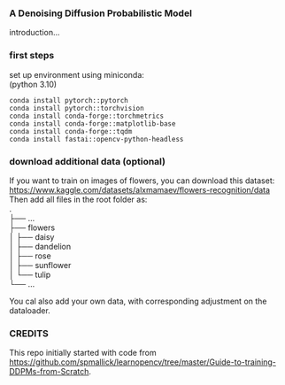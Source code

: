 ### A Denoising Diffusion Probabilistic Model

introduction...

### first steps
set up environment using miniconda: <br/>
(python 3.10)
```
conda install pytorch::pytorch
conda install pytorch::torchvision
conda install conda-forge::torchmetrics
conda install conda-forge::matplotlib-base
conda install conda-forge::tqdm
conda install fastai::opencv-python-headless
```

### download additional data (optional)

If you want to train on images of flowers, you can download this dataset: <br/>
https://www.kaggle.com/datasets/alxmamaev/flowers-recognition/data <br/>
Then add all files in the root folder as:<br/>
.<br/>
├── ...<br/>
├── flowers               
│   ├── daisy <br/>
│   ├── dandelion   
│   ├── rose <br/>
│   ├── sunflower <br/>
│   └── tulip              
└── ...

You cal also add your own data, with corresponding adjustment on the dataloader.


### CREDITS
This repo initially started with code from https://github.com/spmallick/learnopencv/tree/master/Guide-to-training-DDPMs-from-Scratch.

